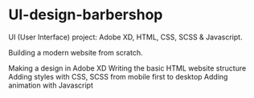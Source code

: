 # UI-design-barbershop
UI (User Interface) project: Adobe XD, HTML, CSS, SCSS & Javascript.

Building a modern website from scratch.

Making a design in Adobe XD
Writing the basic HTML website structure 
Adding styles with CSS, SCSS from mobile first to desktop
Adding animation with Javascript
